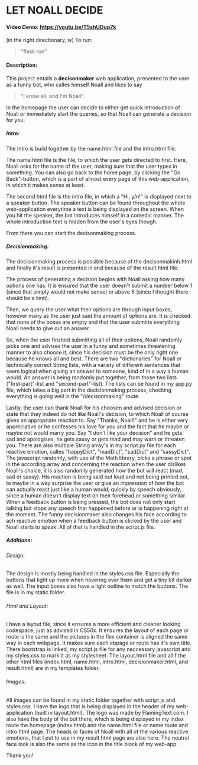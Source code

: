 # LET NOALL DECIDE


####  Video Demo: https://youtu.be/T5shUDup7k
(in the right directionary, w)
To run:
> "flask run"


#### Description:

This project entails a **decisonmaker** web application, presented to the user as a funny bot, who calles himself Noall and likes to say
> "I know all, and I'm Noall".


In the homepage the user can decide to either get quick introduction of Noall or immediately start the queries, so that Noall can generate a decision for you. 


##### Intro:

The Intro is build together by the name.html file and the intro.html file.

The name.html file is the file, to which the user gets directed to first. Here, Noall asks for the name of the user, making sure that the user types in something. You can also go back to the home page, by clicking the "Go Back"-button, which is a part of almost every page of this web-application, in which it makes sense at least.

The second html file is the intro file, in which a "Hi, y/n!" is displayed next to a speaker button. The speaker button can be found throughout the whole web-application everytime a text is being displayed on the screen.
When you hit the speaker, the bot introduces himself in a comedic manner. The whole introduction text is hidden from the user's eyes though.

From there you can start the decisonmaking process.


##### Decisionmaking:

The decisionmaking process is possible because of the decisonmakinh.html and finally it's result is presented in and because of the result.html file.

The process of generating a decision begins with Noall asking how many options one has. It is ensured that the user doesn't submit a number below 1 (since that simply would not make sense) or above 6 (since I thought there should be a limit).

Then, we query the user what their options are through input boxes, however many as the user just said the amount of options are. It is checked that none of the boxes are empty and that the user submitts everything Noall needs to give out an answer. 

So, when the user finshed submitting all of their options, Noall randomly picks one and advises the user in a funny and sometimes threatening manner to also choose it, since his decision must be the only right one because he knows all and best. 
There are two "dictionaries" for Noall or technically correct String lists, with a variety of different sentences that seem logical when giving an answer to someone, kind of in a way a human would. An answer is being randomly put together, from those two lists ("first-part"-list and "second-part"-list). The lists can be found in my app.py file, which takes a big part in the decisionmaking process, checking everything is going well in the "/decisonmaking" route.

Lastly, the user can thank Noall for his choosen and advised decision or state that they indeed do not like Noall's decision, to which Noall of course gives an appropriate reaction to.
    Say "Thanks, Noall!" and he is either very appreciative or he confesses his love for you and the fact that he maybe or maybe not would marry you.
    Say "I don't like your decision" and he gets sad and apologises, he gets sassy or gets mad and may warn or threaten you.
There are also multiple String array's in my script.py file for each reactive emotion, calles "happyDict", "madDict", "sadDict" and "sassyDict".
The javascript randomly, with use of the Math library, picks a phrase or spot in the according array and concerning the reaction when the user dislikes Noall's choice, it is also randomly generated how the bot will react (mad, sad or sassy).
His reaction is being said out loud and not being printed out, to maybe in a way surprise the user or give an impression of how the bot can actually react just like a human would, quickly by speech obviously, since a human doesn't display text on their forehead or something similar.
When a feedback button is being pressed, the bot does not only start talking but stops any speech that happened before or is happening right at the moment.
The funny decisionmaker also changes his face according to ach reactive emotion when a feedback button is clicked by the user and Noall starts to speak.
All of that is handled in the script.js file.


##### Additions:

###### Design:
The design is mostly being handled in the styles.css file. Especially the buttons that light up more when hovering over them and get a tiny bit darker as well. The input boxes also have a light outline to match the buttons. The file is in my static folder. 

###### Html and Layout:
I have a layout file, since it ensures a more efficient and cleaner looking codespace, just as advised in CS50x. 
It ensures the layout of each page or route is the same and the pictures in the flex container is aligned the same way in each webpage.
It makes sure each ebpage or route has it's own title.
There bootstrap is linked, my script.js file for any neccessary javascript and my styles.css to mark it as my stylesheet.
The layout.html file and all f the other html files (index.html, name.html, intro.html, decisionmaker.html, and result.html) are in my templates folder.

###### Images:
All images can be found in my static folder together with script.js and styles.css.
I have the logo that is being displayed in the header of my web-application (built in layout.html). The logo was made by FlamingText.com.
I also have the body of the bot there, which is being displayed in my index route the homepage (index.html) and the name.html file or name route and intro.html page.
The heads or faces of Noall with all of the various reactive emotions, that I put to use in my result.html page are also here. The neutral face look is also the same as the icon in the title block of my web-app.



Thank you!

